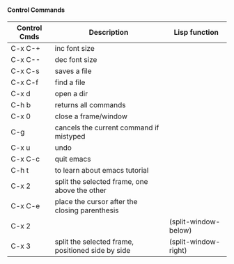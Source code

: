 #### Control Commands

Control Cmds  | Description                                       | Lisp function
------------- | ------------------------------------------------- | --------------------
C-x C-+       | inc font size                                     |
C-x C--       | dec font size                                     |
C-x C-s       | saves a file                                      |
C-x C-f       | find a file                                       |
C-x d         | open a dir                                        |
C-h b         | returns all commands                              |
C-x 0         | close a frame/window                              |
C-g           | cancels the current command if mistyped           |
C-x u         | undo                                              |
C-x C-c       | quit emacs                                        |
C-h t         | to learn about emacs tutorial                     | 
C-x 2         | split the selected frame, one above the other     | 
C-x C-e       | place the cursor after the closing parenthesis    |
C-x 2         |                                         |(split-window-below)
C-x 3         | split the selected frame, positioned side by side | (split-window-right)
